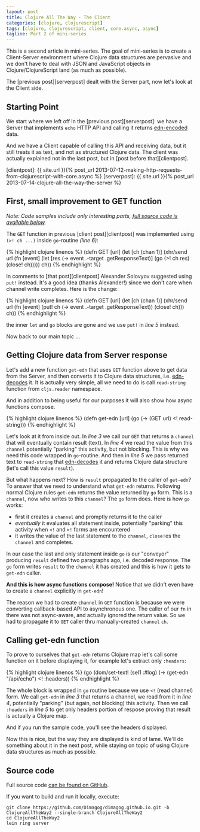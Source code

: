 ```yaml
---
layout: post
title: Clojure All The Way - The Client
categories: [clojure, clojurescript]
tags: [clojure, clojurescript, client, core.async, async]
tagline: Part 2 of mini-series
---
```


This is a second article in mini-series. The goal of mini-series is to create a Client-Server environment
where Clojure data structures are pervasive and we don't have to deal with JSON and JavaScript objects 
in Clojure/ClojureScript land (as much as possible).

The [previous post][serverpost] dealt with the Server part, now let's look at the Client side.

## Starting Point

We start where we left off in the [previous post][serverpost]: we have a Server
that implements `echo` HTTP API and calling it returns [edn-encoded][edn] data.

And we have a Client capable of calling this API and receiving data, but it still
treats it as text, and not as structured Clojure data. The client was actually explained
not in the last post, but in [post before that][clientpost].

[edn]: https://github.com/edn-format/edn
[clientpost]: {{ site.url }}{% post_url 2013-07-12-making-http-requests-from-clojurescript-with-core.async %}
[serverpost]: {{ site.url }}{% post_url 2013-07-14-clojure-all-the-way-the-server %}

## First, small improvement to GET function

*Note: Code samples include only interesting parts, [full source code is available below](#src).*

The `GET` function in previous [client post][clientpost] was implemented using `(>! ch ...)` 
inside `go`-routine *(line 6)*:

{% highlight clojure linenos %}
(defn GET [url]
  (let [ch (chan 1)]
    (xhr/send url
              (fn [event]
                (let [res (-> event .-target .getResponseText)]
                  (go (>! ch res)
                      (close! ch)))))
    ch))
{% endhighlight %}


In comments to [that post][clientpost] Alexander Solovyov suggested using `put!` instead.
It's a good idea (thanks Alexander!) since we don't care when channel write completes.
Here is the change:

{% highlight clojure linenos %}
(defn GET [url]
  (let [ch (chan 1)]
    (xhr/send url
              (fn [event]
                  (put! ch (-> event .-target .getResponseText))
                  (close! ch)))
    ch))
{% endhighlight %}

the inner `let` and `go` blocks are gone and we use `put!` in *line 5* instead.

Now back to our main topic ...

## Getting Clojure data from Server response

Let's add a new function `get-edn` that uses `GET` function above to get data from the Server, and then
converts it to Clojure data structures, i.e. [edn-decodes][edn] it. It is actually very simple, all we need
to do is call `read-string` function from `cljs.reader` namespace.

And in addition to being useful for our purposes it will also show how async functions compose.

{% highlight clojure linenos %}
(defn get-edn [url]
  (go 
    (-> (GET url)
        <!
        read-string)))
{% endhighlight %}

Let's look at it from inside out. In *line 3* we call our `GET` that returns a `channel` that will eventually
contain result (text). In *line 4* we read the value from this `channel` potentially "parking" this activity, but not blocking.
This is why we need this code wrapped in `go`-routine. And then in *line 5* we pass returned text to `read-string` that 
[edn-decodes][edn] it and returns Clojure data structure (let's call this value `result`).

But what happens next? How is `result` propagated to the caller of `get-edn`? To answer that we need to understand
what `get-edn` returns. Following normal Clojure rules `get-edn` returns the value returned by `go` form.
This is a `channel`, now who writes to this `channel`? The `go` form does. Here is how `go` works:
* first it creates a `channel` and promptly returns it to the caller
* *eventually* it evaluates all statement inside, potentially "parking" this activity when `<!` and `>!` forms are encountered
* it writes the value of the last statement to the `channel`, `close!`es the `channel` and completes.

In our case the last and only statement inside `go` is our "conveyor" producing `result` defined two paragraphs ago,
i.e. decoded response. The `go` form writes `result` to the `channel` it has created and this is how it gets to `get-edn` caller.

**And this is how async functions compose!** Notice that we didn't even have to create a `channel` explicitly in `get-edn`!

The reason we had to create `channel` in `GET`
function is because we were converting callback-based API to asynchronous one. The caller of our `fn` in there was not async-aware,
and actually ignored the return value. So we had to propagate it to `GET` caller thru manually-created `channel` `ch`.

## Calling get-edn function

To prove to ourselves that `get-edn` returns Clojure map let's call some function on it before displaying it,
for example let's extract only `:headers`:

{% highlight clojure linenos %}
(go
  (dom/set-text! (sel1 :#log)
                 (-> (get-edn "/api/echo")
                     <!
                     :headers))
{% endhighlight %}

The whole block is wrapped in `go` routine because we use `<!` (read channel) form.
We call `get-edn` in *line 3* that returns a channel, we read from it in *line 4*, potentially "parking" (but again, not blocking) this activity.
Then we call `:headers` in *line 5* to get only headers portion of respose proving that result is actually a Clojure map.

And if you run the sample code, you'll see the headers displayed.

Now this is nice, but the way they are displayed is kind of lame. We'll do something about it in the next post, while staying on topic of
using Clojure data structures as much as possible.

## <a name="src"> </a> Source code
Full source code [can be found on GitHub][github].

If you want to build and run it locally, execute:

    git clone https://github.com/Dimagog/dimagog.github.io.git -b ClojureAllTheWay2 --single-branch ClojureAllTheWay2
    cd ClojureAllTheWay2
    lein ring server

[github]: https://github.com/Dimagog/dimagog.github.io/tree/ClojureAllTheWay2
